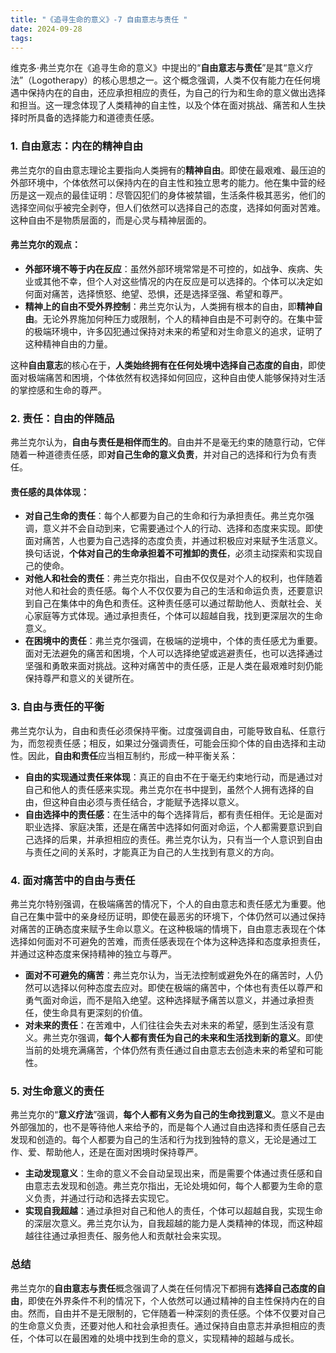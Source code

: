 ```yaml
---
title: "《追寻生命的意义》-7 自由意志与责任 "
date: 2024-09-28
tags: 
---
```

维克多·弗兰克尔在《追寻生命的意义》中提出的“**自由意志与责任**”是其“意义疗法”（Logotherapy）的核心思想之一。这个概念强调，人类不仅有能力在任何境遇中保持内在的自由，还应承担相应的责任，为自己的行为和生命的意义做出选择和担当。这一理念体现了人类精神的自主性，以及个体在面对挑战、痛苦和人生抉择时所具备的选择能力和道德责任感。

### 1. **自由意志：内在的精神自由**

弗兰克尔的自由意志理论主要指向人类拥有的**精神自由**。即使在最艰难、最压迫的外部环境中，个体依然可以保持内在的自主性和独立思考的能力。他在集中营的经历是这一观点的最佳证明：尽管囚犯们的身体被禁锢，生活条件极其恶劣，他们的选择空间似乎被完全剥夺，但人们依然可以选择自己的态度，选择如何面对苦难。这种自由不是物质层面的，而是心灵与精神层面的。

#### 弗兰克尔的观点：
- **外部环境不等于内在反应**：虽然外部环境常常是不可控的，如战争、疾病、失业或其他不幸，但个人对这些情况的内在反应是可以选择的。个体可以决定如何面对痛苦，选择愤怒、绝望、恐惧，还是选择坚强、希望和尊严。
- **精神上的自由不受外界控制**：弗兰克尔认为，人类拥有根本的自由，即**精神自由**。无论外界施加何种压力或限制，个人的精神自由是不可剥夺的。在集中营的极端环境中，许多囚犯通过保持对未来的希望和对生命意义的追求，证明了这种精神自由的力量。

这种**自由意志**的核心在于，**人类始终拥有在任何处境中选择自己态度的自由**，即使面对极端痛苦和困境，个体依然有权选择如何回应，这种自由使人能够保持对生活的掌控感和生命的尊严。

### 2. **责任：自由的伴随品**

弗兰克尔认为，**自由与责任是相伴而生的**。自由并不是毫无约束的随意行动，它伴随着一种道德责任感，即**对自己生命的意义负责**，并对自己的选择和行为负有责任。

#### 责任感的具体体现：
- **对自己生命的责任**：每个人都要为自己的生命和行为承担责任。弗兰克尔强调，意义并不会自动到来，它需要通过个人的行动、选择和态度来实现。即使面对痛苦，人也要为自己选择的态度负责，并通过积极应对来赋予生活意义。换句话说，**个体对自己的生命承担着不可推卸的责任**，必须主动探索和实现自己的使命。
- **对他人和社会的责任**：弗兰克尔指出，自由不仅仅是对个人的权利，也伴随着对他人和社会的责任感。每个人不仅仅要为自己的生活和命运负责，还要意识到自己在集体中的角色和责任。这种责任感可以通过帮助他人、贡献社会、关心家庭等方式体现。通过承担责任，个体可以超越自我，找到更深层次的生命意义。
- **在困境中的责任**：弗兰克尔强调，在极端的逆境中，个体的责任感尤为重要。面对无法避免的痛苦和困境，个人可以选择绝望或逃避责任，也可以选择通过坚强和勇敢来面对挑战。这种对痛苦中的责任感，正是人类在最艰难时刻仍能保持尊严和意义的关键所在。

### 3. **自由与责任的平衡**

弗兰克尔认为，自由和责任必须保持平衡。过度强调自由，可能导致自私、任意行为，而忽视责任感；相反，如果过分强调责任，可能会压抑个体的自由选择和主动性。因此，**自由和责任**应当相互制约，形成一种平衡关系：

- **自由的实现通过责任来体现**：真正的自由不在于毫无约束地行动，而是通过对自己和他人的责任感来实现。弗兰克尔在书中提到，虽然个人拥有选择的自由，但这种自由必须与责任结合，才能赋予选择以意义。
- **自由选择中的责任感**：在生活中的每个选择背后，都有责任相伴。无论是面对职业选择、家庭决策，还是在痛苦中选择如何面对命运，个人都需要意识到自己选择的后果，并承担相应的责任。弗兰克尔认为，只有当一个人意识到自由与责任之间的关系时，才能真正为自己的人生找到有意义的方向。

### 4. **面对痛苦中的自由与责任**

弗兰克尔特别强调，在极端痛苦的情况下，个人的自由意志和责任感尤为重要。他自己在集中营中的亲身经历证明，即使在最恶劣的环境下，个体仍然可以通过保持对痛苦的正确态度来赋予生命以意义。在这种极端的情境下，自由意志表现在个体选择如何面对不可避免的苦难，而责任感表现在个体为这种选择和态度承担责任，并通过这种态度来保持精神的独立与尊严。

- **面对不可避免的痛苦**：弗兰克尔认为，当无法控制或避免外在的痛苦时，人仍然可以选择以何种态度去应对。即使在极端的痛苦中，个体也有责任以尊严和勇气面对命运，而不是陷入绝望。这种选择赋予痛苦以意义，并通过承担责任，使生命具有更深刻的价值。
- **对未来的责任**：在苦难中，人们往往会失去对未来的希望，感到生活没有意义。弗兰克尔强调，**每个人都有责任为自己的未来和生活找到新的意义**。即使当前的处境充满痛苦，个体仍然有责任通过自由意志去创造未来的希望和可能性。

### 5. **对生命意义的责任**

弗兰克尔的“**意义疗法**”强调，**每个人都有义务为自己的生命找到意义**。意义不是由外部强加的，也不是等待他人来给予的，而是每个人通过自由选择和责任感自己去发现和创造的。每个人都要为自己的生活和行为找到独特的意义，无论是通过工作、爱、帮助他人，还是在面对困境时保持尊严。

- **主动发现意义**：生命的意义不会自动呈现出来，而是需要个体通过责任感和自由意志去发现和创造。弗兰克尔指出，无论处境如何，每个人都要为生命的意义负责，并通过行动和选择去实现它。
- **实现自我超越**：通过承担对自己和他人的责任，个体可以超越自我，实现生命的深层次意义。弗兰克尔认为，自我超越的能力是人类精神的体现，而这种超越往往通过承担责任、服务他人和贡献社会来实现。

### 总结

弗兰克尔的**自由意志与责任**概念强调了人类在任何情况下都拥有**选择自己态度的自由**，即使在外界条件不利的情况下，个人依然可以通过精神的自主性保持内在的自由。然而，自由并不是无限制的，它伴随着一种深刻的责任感。个体不仅要对自己的生命意义负责，还要对他人和社会承担责任。通过保持自由意志并承担相应的责任，个体可以在最困难的处境中找到生命的意义，实现精神的超越与成长。
